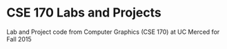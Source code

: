 CSE 170 Labs and Projects
=========================

Lab and Project code from Computer Graphics (CSE 170) at UC Merced for Fall 2015

